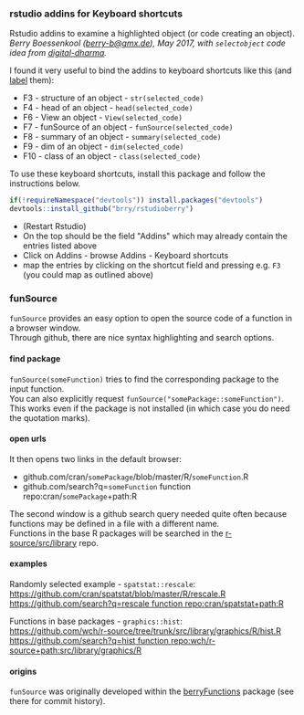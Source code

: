 ### rstudio addins for Keyboard shortcuts

Rstudio addins to examine a highlighted object (or code creating an object).  
*Berry Boessenkool (<berry-b@gmx.de>), May 2017, with `selectobject` code idea from
[digital-dharma](https://github.com/digital-dharma/RStudioAddIns).*

I found it very useful to bind the addins to keyboard shortcuts like this (and [label](https://github.com/brry/rstudioberry/blob/master/inst/keyboardRlabels.ods)
them):

* F3 - structure of an object - `str(selected_code)`
* F4 - head of an object - `head(selected_code)`
* F6 - View an object - `View(selected_code)`
* F7 - funSource of an object - `funSource(selected_code)`
* F8 - summary of an object - `summary(selected_code)`
* F9 - dim of an object - `dim(selected_code)`
* F10 - class of an object - `class(selected_code)`

To use these keyboard shortcuts, install this package and follow the instructions below.

```R
if(!requireNamespace("devtools")) install.packages("devtools")
devtools::install_github("brry/rstudioberry")
```

* (Restart Rstudio)
* On the top should be the field "Addins" which may already contain the entries listed above
* Click on Addins - browse Addins - Keyboard shortcuts 
* map the entries by clicking on the shortcut field and pressing e.g. `F3` (you could map as outlined above)



### funSource
`funSource` provides an easy option to open the source code of a function in a browser window.  
Through github, there are nice syntax highlighting and search options.

#### find package
`funSource(someFunction)` tries to find the corresponding package to the input function.  
You can also explicitly request `funSource("somePackage::someFunction")`.  
This works even if the package is not installed (in which case you do need the quotation marks).

#### open urls
It then opens two links in the default browser:  

* github.com/cran/`somePackage`/blob/master/R/`someFunction`.R
* github.com/search?q=`someFunction` function repo:cran/`somePackage`+path:R

The second window is a github search query needed quite often 
because functions may be defined in a file with a different name.  
Functions in the base R packages will be searched in the 
[r-source/src/library](https://github.com/wch/r-source) repo.  

#### examples
Randomly selected example - `spatstat::rescale`:  
<https://github.com/cran/spatstat/blob/master/R/rescale.R>  
[https://github.com/search?q=rescale function repo:cran/spatstat+path:R](https://github.com/search?q=rescale%20function%20repo:cran/spatstat+path:R)

Functions in base packages - `graphics::hist`:  
<https://github.com/wch/r-source/tree/trunk/src/library/graphics/R/hist.R>  
[https://github.com/search?q=hist function repo:wch/r-source+path:src/library/graphics/R](https://github.com/search?q=hist%20function%20repo:wch/r-source+path:src/library/graphics/R)

#### origins
`funSource` was originally developed within the
[berryFunctions](https://github.com/brry/berryFunctions/blob/master/R/funSource.R) 
package (see there for commit history).


